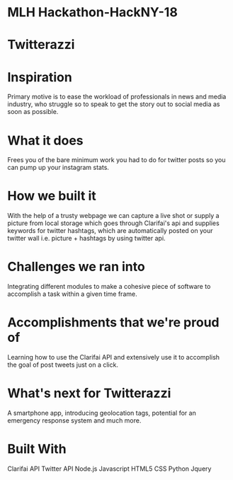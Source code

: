 # MLH Hackathon-HackNY-18
# Twitterazzi

# Inspiration
Primary motive is to ease the workload of professionals in news and media industry, who struggle so to speak to get the story out to social media as soon as possible.

# What it does
Frees you of the bare minimum work you had to do for twitter posts so you can pump up your instagram stats.

# How we built it
With the help of a trusty webpage we can capture a live shot or supply a picture from local storage which goes through Clarifai's api and supplies keywords for twitter hashtags, which are automatically posted on your twitter wall i.e. picture + hashtags by using twitter api.

# Challenges we ran into
Integrating different modules to make a cohesive piece of software to accomplish a task within a given time frame.

# Accomplishments that we're proud of
Learning how to use the Clarifai API and extensively use it to accomplish the goal of post tweets just on a click.

# What's next for Twitterazzi
A smartphone app, introducing geolocation tags, potential for an emergency response system and much more.

# Built With
Clarifai API
Twitter API
Node.js
Javascript
HTML5
CSS
Python
Jquery
